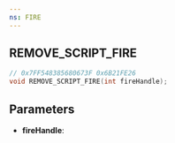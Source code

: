 ```yaml
---
ns: FIRE
---
```

## REMOVE_SCRIPT_FIRE

```c
// 0x7FF548385680673F 0x6B21FE26
void REMOVE_SCRIPT_FIRE(int fireHandle);
```


## Parameters
* **fireHandle**: 

